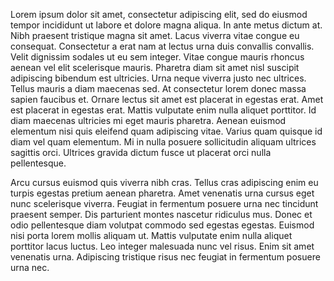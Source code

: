 Lorem ipsum dolor sit amet, consectetur adipiscing elit, sed do eiusmod tempor incididunt ut labore et dolore magna aliqua. In ante metus dictum at. Nibh praesent tristique magna sit amet. Lacus viverra vitae congue eu consequat. Consectetur a erat nam at lectus urna duis convallis convallis. Velit dignissim sodales ut eu sem integer. Vitae congue mauris rhoncus aenean vel elit scelerisque mauris. Pharetra diam sit amet nisl suscipit adipiscing bibendum est ultricies. Urna neque viverra justo nec ultrices. Tellus mauris a diam maecenas sed. At consectetur lorem donec massa sapien faucibus et. Ornare lectus sit amet est placerat in egestas erat. Amet est placerat in egestas erat. Mattis vulputate enim nulla aliquet porttitor. Id diam maecenas ultricies mi eget mauris pharetra. Aenean euismod elementum nisi quis eleifend quam adipiscing vitae. Varius quam quisque id diam vel quam elementum. Mi in nulla posuere sollicitudin aliquam ultrices sagittis orci. Ultrices gravida dictum fusce ut placerat orci nulla pellentesque.

Arcu cursus euismod quis viverra nibh cras. Tellus cras adipiscing enim eu turpis egestas pretium aenean pharetra. Amet venenatis urna cursus eget nunc scelerisque viverra. Feugiat in fermentum posuere urna nec tincidunt praesent semper. Dis parturient montes nascetur ridiculus mus. Donec et odio pellentesque diam volutpat commodo sed egestas egestas. Euismod nisi porta lorem mollis aliquam ut. Mattis vulputate enim nulla aliquet porttitor lacus luctus. Leo integer malesuada nunc vel risus. Enim sit amet venenatis urna. Adipiscing tristique risus nec feugiat in fermentum posuere urna nec.
